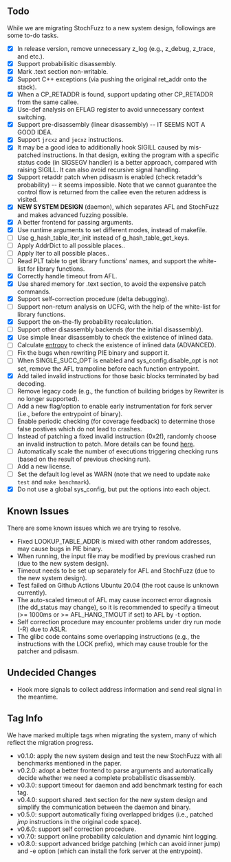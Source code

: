 ## Todo

While we are migrating StochFuzz to a new system design, followings are some to-do tasks.

+ [x] In release version, remove unnecessary z\_log (e.g., z\_debug, z\_trace, and etc.).
+ [x] Support probabilisitic disassembly.
+ [x] Mark .text section non-writable.
+ [x] Support C++ exceptions (via pushing the original ret\_addr onto the stack).
+ [x] When a CP\_RETADDR is found, support updating other CP\_RETADDR from the same callee.
+ [x] Use-def analysis on EFLAG register to avoid unnecessary context switching.
+ [x] Support pre-disassembly (linear disassembly) -- IT SEEMS NOT A GOOD IDEA.
+ [x] Support `jrcxz` and `jecxz` instructions.
+ [x] It may be a good idea to additionally hook SIGILL caused by mis-patched instructions. In that design, exiting the program with a specific status code (in SIGSEGV handler) is a better approach, compared with raising SIGILL. It can also avoid recursive signal handling.
+ [x] Support retaddr patch when pdisasm is enabled (check retaddr's probability) -- it seems impossible. Note that we cannot guarantee the control flow is returned from the callee even the returen address is visited.
+ [x] __NEW SYSTEM DESIGN__ (daemon), which separates AFL and StochFuzz and makes advanced fuzzing possible.
+ [x] A better frontend for passing arguments.
+ [x] Use runtime arguments to set different modes, instead of makefile.
+ [ ] Use g\_hash\_table\_iter\_init instead of g\_hash\_table\_get\_keys.
+ [ ] Apply AddrDict to all possible places..
+ [ ] Apply Iter to all possible places..
+ [ ] Read PLT table to get library functions' names, and support the white-list for library functions.
+ [x] Correctly handle timeout from AFL.
+ [x] Use shared memory for .text section, to avoid the expensive patch commands.
+ [x] Support self-correction procedure (delta debugging).
+ [ ] Support non-return analysis on UCFG, with the help of the white-list for library functions.
+ [x] Support the on-the-fly probability recalculation.
+ [ ] Support other disassembly backends (for the initial disassembly).
+ [x] Use simple linear disassembly to check the existence of inlined data.
+ [ ] Calculate [entropy](https://github.com/NationalSecurityAgency/ghidra/issues/1035) to check the existence of inlined data (ADVANCED).
+ [ ] Fix the bugs when rewriting PIE binary and support it.
+ [ ] When SINGLE\_SUCC\_OPT is enabled and sys\_config.disable\_opt is not set, remove the AFL trampoline before each function entrypoint.
+ [x] Add tailed invalid instructions for those basic blocks terminated by bad decoding.
+ [ ] Remove legacy code (e.g., the function of building bridges by Rewriter is no longer supported).
+ [ ] Add a new flag/option to enable early instrumentation for fork server (i.e., before the entrypoint of binary).
+ [ ] Enable periodic checking (for coverage feedback) to determine those false postives which do not lead to crashes.
+ [ ] Instead of patching a fixed invalid instruction (0x2f), randomly choose an invalid instruction to patch. More details can be found [here](http://ref.x86asm.net/coder64.html).
+ [ ] Automatically scale the number of executions triggering checking runs (based on the result of previous checking run).
+ [ ] Add a new license.
+ [ ] Set the default log level as WARN (note that we need to update `make test` and `make benchmark`).
+ [x] Do not use a global sys\_config, but put the options into each object.

## Known Issues

There are some known issues which we are trying to resolve.

+ Fixed LOOKUP\_TABLE\_ADDR is mixed with other random addresses, may cause bugs in PIE binary.
+ When running, the input file may be modified by previous crashed run (due to the new system design).
+ Timeout needs to be set up separately for AFL and StochFuzz (due to the new system design).
+ Test failed on Github Actions Ubuntu 20.04 (the root cause is unknown currently).
+ The auto-scaled timeout of AFL may cause incorrect error diagnosis (the dd\_status may change), so it is recommended to specify a timeout (>= 1000ms or >= AFL\_HANG\_TMOUT if set) to AFL by -t option.
+ Self correction procedure may encounter problems under dry run mode (-R) due to ASLR.
+ The glibc code contains some overlapping instructions (e.g., the instructions with the LOCK prefix), which may cause trouble for the patcher and pdisasm.

## Undecided Changes

+ Hook more signals to collect address information and send real signal in the meantime.

## Tag Info

We have marked multiple tags when migrating the system, many of which reflect the migration progress.

+ v0.1.0: apply the new system design and test the new StochFuzz with all benchmarks mentioned in the paper.
+ v0.2.0: adopt a better frontend to parse arguments and automatically decide whether we need a complete probabilistic disassembly.
+ v0.3.0: support timeout for daemon and add benchmark testing for each tag.
+ v0.4.0: support shared .text section for the new system design and simplify the communication between the daemon and binary.
+ v0.5.0: support automatically fixing overlapped bridges (i.e., patched *jmp* instructions in the original code space).
+ v0.6.0: support self correction procedure.
+ v0.7.0: support online probability calculation and dynamic hint logging.
+ v0.8.0: support advanced bridge patching (which can avoid inner jump) and -e option (which can install the fork server at the entrypoint).

